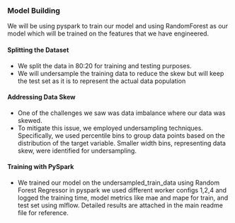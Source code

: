 
### Model Building
We will be using pyspark to train our model and using RandomForest as our model which will be trained on the features that we have engineered.
#### Splitting the Dataset
- We split the data in 80:20 for training and testing purposes.
- We will undersample the training data to reduce the skew but will keep the test set as it is to represent the actual data population

#### Addressing Data Skew
- One of the challenges we saw was data imbalance where our data was skewed.
- To mitigate this issue, we employed undersampling techniques. Specifically, we used percentile bins to group data points based on the distribution of the target variable. Smaller width bins, representing data skew, were identified for undersampling.

#### Training with PySpark
- We trained our model on the undersampled_train_data using Random Forest Regressor in pyspark we used different worker configs 1,2,4 and logged the training time, model metrics like mae and mape for train, and test set using mlflow. Detailed results are attached in the main readme file for reference.
